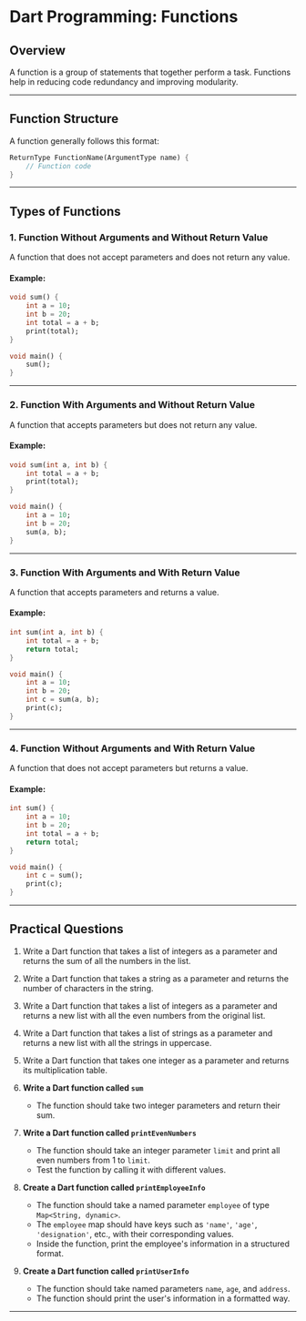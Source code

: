 # Dart Programming: Functions

## Overview
A function is a group of statements that together perform a task. Functions help in reducing code redundancy and improving modularity.

---
## **Function Structure**
A function generally follows this format:
```dart
ReturnType FunctionName(ArgumentType name) {
    // Function code
}
```

---
## **Types of Functions**
### **1. Function Without Arguments and Without Return Value**
A function that does not accept parameters and does not return any value.

#### **Example:**
```dart
void sum() {
    int a = 10;
    int b = 20;
    int total = a + b;
    print(total);
}

void main() {
    sum();
}
```

---
### **2. Function With Arguments and Without Return Value**
A function that accepts parameters but does not return any value.

#### **Example:**
```dart
void sum(int a, int b) {
    int total = a + b;
    print(total);
}

void main() {
    int a = 10;
    int b = 20;
    sum(a, b);
}
```

---
### **3. Function With Arguments and With Return Value**
A function that accepts parameters and returns a value.

#### **Example:**
```dart
int sum(int a, int b) {
    int total = a + b;
    return total;
}

void main() {
    int a = 10;
    int b = 20;
    int c = sum(a, b);
    print(c);
}
```

---
### **4. Function Without Arguments and With Return Value**
A function that does not accept parameters but returns a value.

#### **Example:**
```dart
int sum() {
    int a = 10;
    int b = 20;
    int total = a + b;
    return total;
}

void main() {
    int c = sum();
    print(c);
}
```

---
## **Practical Questions**
1. Write a Dart function that takes a list of integers as a parameter and returns the sum of all the numbers in the list.
2. Write a Dart function that takes a string as a parameter and returns the number of characters in the string.
3. Write a Dart function that takes a list of integers as a parameter and returns a new list with all the even numbers from the original list.
4. Write a Dart function that takes a list of strings as a parameter and returns a new list with all the strings in uppercase.
5. Write a Dart function that takes one integer as a parameter and returns its multiplication table.
6. **Write a Dart function called `sum`**
   - The function should take two integer parameters and return their sum.

7. **Write a Dart function called `printEvenNumbers`**
   - The function should take an integer parameter `limit` and print all even numbers from 1 to `limit`.
   - Test the function by calling it with different values.

8. **Create a Dart function called `printEmployeeInfo`**
   - The function should take a named parameter `employee` of type `Map<String, dynamic>`.
   - The `employee` map should have keys such as `'name'`, `'age'`, `'designation'`, etc., with their corresponding values.
   - Inside the function, print the employee's information in a structured format.

9. **Create a Dart function called `printUserInfo`**
   - The function should take named parameters `name`, `age`, and `address`.
   - The function should print the user's information in a formatted way.

---
